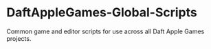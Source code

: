 # DaftAppleGames-Global-Scripts
Common game and editor scripts for use across all Daft Apple Games projects.
